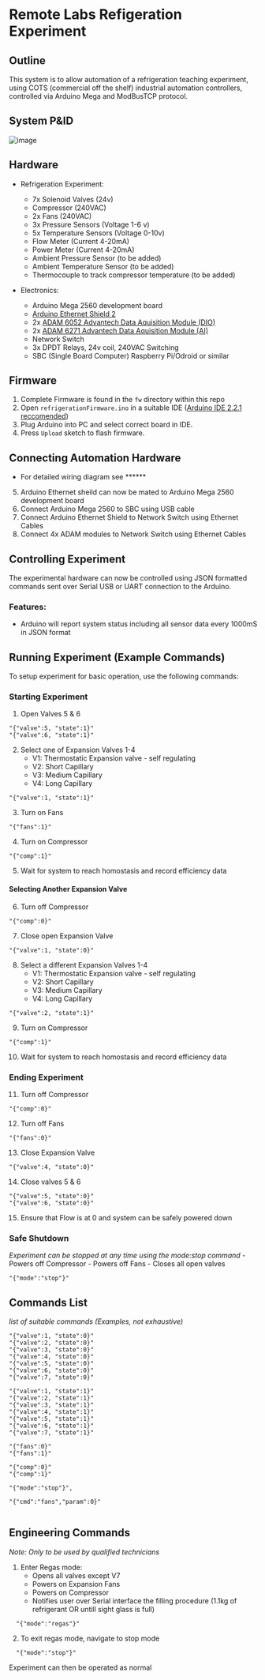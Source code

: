 # Remote Labs Refigeration Experiment


## Outline
This system is to allow automation of a refrigeration teaching experiment, using COTS (commercial off the shelf) industrial automation controllers, 
controlled via Arduino Mega and ModBusTCP protocol.
## System P&ID
![image](https://github.com/practable/refrigeration/assets/97303986/fb311af3-5c09-40ce-975f-c99266231b8e)
## Hardware
- Refrigeration Experiment:
	- 7x Solenoid Valves (24v)
	- Compressor (240VAC)
	- 2x Fans (240VAC)
	- 3x Pressure Sensors (Voltage 1-6 v)
	- 5x Temperature Sensors (Voltage 0-10v)
	- Flow Meter (Current 4-20mA)
	- Power Meter (Current 4-20mA)
	- Ambient Pressure Sensor (to be added)
	- Ambient Temperature Sensor (to be added)
	- Thermocouple to track compressor temperature (to be added)

- Electronics:
	- Arduino Mega 2560 development board
	- [Arduino Ethernet Shield 2](https://uk.rs-online.com/web/p/shields-for-arduino/8732285?gb=s)
	- 2x [ADAM 6052 Advantech Data Aquisition Module (DIO)](https://www.impulse-embedded.co.uk/products/adam_6052--Ethernet-Digital-IO-Module.htm) 
	- 2x [ADAM 6271 Advantech Data Aquisition Module (AI)](https://www.impulse-embedded.co.uk/products/adam_6217--Ethernet-Analog-Input-Module.htm)
	- Network Switch
	- 3x DPDT Relays, 24v coil, 240VAC Switching
	- SBC (Single Board Computer) Raspberry Pi/Odroid or similar
	
## Firmware
1. Complete Firmware is found in the `fw` directory within this repo
2. Open `refrigerationFirmware.ino` in a suitable IDE ([Arduino IDE 2.2.1 reccomended](https://www.arduino.cc/en/software))
3. Plug Arduino into PC and select correct board in IDE.
4. Press `Upload` sketch to flash firmware.

## Connecting Automation Hardware
* For detailed wiring diagram see ******

5. Arduino Ethernet sheild can now be mated to Arduino Mega 2560 development board
6. Connect Arduino Mega 2560 to SBC using USB cable
7. Connect Arduino Ethernet Shield to Network Switch using Ethernet Cables
8. Connect 4x ADAM modules to Network Switch using Ethernet Cables


## Controlling Experiment
The experimental hardware can now be controlled using JSON formatted commands sent over Serial USB or UART connection to the Arduino.

### Features:
- Arduino will report system status including all sensor data every 1000mS in JSON format

## Running Experiment (Example Commands)
To setup experiment for basic operation, use the following commands:

### Starting Experiment

1. Open Valves 5 & 6
```
"{"valve":5, "state":1}"
"{"valve":6, "state":1}"
```
2. Select one of Expansion Valves 1-4
	- V1: Thermostatic Expansion valve - self regulating
	- V2: Short Capillary
	- V3: Medium Capillary
	- V4: Long Capillary
```
"{"valve":1, "state":1}"
```

3. Turn on Fans
```
"{"fans":1}"
```

4. Turn on Compressor
```
"{"comp":1}"
```

5. Wait for system to reach homostasis and record efficiency data

#### Selecting Another Expansion Valve

6. Turn off Compressor
```
"{"comp":0}"
```
7. Close open Expansion Valve
```
"{"valve":1, "state":0}"
```

8. Select a different Expansion Valves 1-4
	- V1: Thermostatic Expansion valve - self regulating
	- V2: Short Capillary
	- V3: Medium Capillary
	- V4: Long Capillary
```
"{"valve":2, "state":1}"
```

9. Turn on Compressor
```
"{"comp":1}"
```

10. Wait for system to reach homostasis and record efficiency data


### Ending Experiment

11. Turn off Compressor
```
"{"comp":0}"
```

12. Turn off Fans
```
"{"fans":0}"
```

13. Close Expansion Valve
```
"{"valve":4, "state":0}"
```

14. Close valves 5 & 6
```
"{"valve":5, "state":0}"
"{"valve":6, "state":0}"
```
15. Ensure that Flow is at 0 and system can be safely powered down

### Safe Shutdown

_Experiment can be stopped at any time using the mode:stop command_
	- Powers off Compressor
	- Powers off Fans
	- Closes all open valves
```
"{"mode":"stop"}"
```


## Commands List
_list of suitable commands (Examples, not exhaustive)_
```
"{"valve":1, "state":0}"
"{"valve":2, "state":0}"
"{"valve":3, "state":0}"
"{"valve":4, "state":0}"
"{"valve":5, "state":0}"
"{"valve":6, "state":0}"
"{"valve":7, "state":0}"

"{"valve":1, "state":1}"
"{"valve":2, "state":1}"
"{"valve":3, "state":1}"
"{"valve":4, "state":1}"
"{"valve":5, "state":1}"
"{"valve":6, "state":1}"
"{"valve":7, "state":1}"

"{"fans":0}"
"{"fans":1}"
  
"{"comp":0}"
"{"comp":1}"

"{"mode":"stop"}",

"{"cmd":"fans","param":0}"  
 
```

## Engineering Commands
_Note: Only to be used by qualified technicians_

1. Enter Regas mode:
	- Opens all valves except V7
	- Powers on Expansion Fans
	- Powers on Compressor
	- Notifies user over Serial interface the filling procedure (1.1kg of refrigerant OR untill sight glass is full)
```
  "{"mode":"regas"}"
```
2. To exit regas mode, navigate to stop mode
```
  "{"mode":"stop"}"
```
Experiment can then be operated as normal

